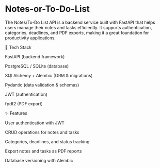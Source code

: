 # Notes-or-To-Do-List
The Notes/To-Do List API is a backend service built with FastAPI that helps users manage their notes and tasks efficiently. It supports authentication, categories, deadlines, and PDF exports, making it a great foundation for productivity applications.

🔹 Tech Stack

FastAPI (backend framework)

PostgreSQL / SQLite (database)

SQLAlchemy + Alembic (ORM & migrations)

Pydantic (data validation & schemas)

JWT (authentication)

fpdf2 (PDF export)

✨ Features

User authentication with JWT

CRUD operations for notes and tasks

Categories, deadlines, and status tracking

Export notes and tasks as PDF reports

Database versioning with Alembic
